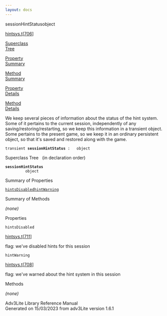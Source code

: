 ```yaml
---
layout: docs
---
```

<span class="title">sessionHintStatus</span><span class="type">object</span>

[hintsys.t](../file/hintsys.t.html)\[[706](../source/hintsys.t.html#706)\]

[Superclass  
Tree](#_SuperClassTree_)

[Property  
Summary](#_PropSummary_)

[Method  
Summary](#_MethodSummary_)

[Property  
Details](#_Properties_)

[Method  
Details](#_Methods_)



We keep several pieces of information about the status of the hint
system. Some of it pertains to the current session, independently of any
saving/restoring/restarting, so we keep this information in a transient
object. Some pertains to the present game, so we keep it in an ordinary
persistent object, so that it's saved and restored along with the game.

`transient `**`sessionHintStatus`**` :   object`



<span id="_SuperClassTree_"></span>



<span class="hdln">Superclass Tree</span>   (in declaration order)



**`sessionHintStatus`**  
`         object`  
<span id="_PropSummary_"></span>



<span class="hdln">Summary of Properties</span>  



[`hintsDisabled`](#hintsDisabled)[`hintWarning`](#hintWarning)

<span id="_MethodSummary_"></span>



<span class="hdln">Summary of Methods</span>  





*(none)* <span id="_Properties_"></span>



<span class="hdln">Properties</span>  



<span id="hintsDisabled"></span>

`hintsDisabled`

[hintsys.t](../file/hintsys.t.html)\[[711](../source/hintsys.t.html#711)\]



flag: we've disabled hints for this session



<span id="hintWarning"></span>

`hintWarning`

[hintsys.t](../file/hintsys.t.html)\[[708](../source/hintsys.t.html#708)\]



flag: we've warned about the hint system in this session



<span id="_Methods_"></span>



<span class="hdln">Methods</span>  



*(none)*



Adv3Lite Library Reference Manual  
Generated on 15/03/2023 from adv3Lite version 1.6.1


